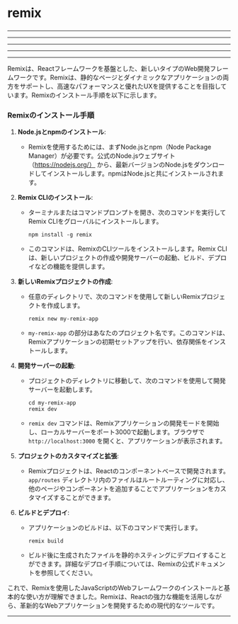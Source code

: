 ###
# remix
###

---
---
---
---
---

Remixは、Reactフレームワークを基盤とした、新しいタイプのWeb開発フレームワークです。Remixは、静的なページとダイナミックなアプリケーションの両方をサポートし、高速なパフォーマンスと優れたUXを提供することを目指しています。Remixのインストール手順を以下に示します。

### Remixのインストール手順

1. **Node.jsとnpmのインストール**:
   - Remixを使用するためには、まずNode.jsとnpm（Node Package Manager）が必要です。公式のNode.jsウェブサイト（https://nodejs.org/） から、最新バージョンのNode.jsをダウンロードしてインストールします。npmはNode.jsと共にインストールされます。

2. **Remix CLIのインストール**:
   - ターミナルまたはコマンドプロンプトを開き、次のコマンドを実行してRemix CLIをグローバルにインストールします。

     ```
     npm install -g remix
     ```

   - このコマンドは、RemixのCLIツールをインストールします。Remix CLIは、新しいプロジェクトの作成や開発サーバーの起動、ビルド、デプロイなどの機能を提供します。

3. **新しいRemixプロジェクトの作成**:
   - 任意のディレクトリで、次のコマンドを使用して新しいRemixプロジェクトを作成します。

     ```
     remix new my-remix-app
     ```

   - `my-remix-app` の部分はあなたのプロジェクト名です。このコマンドは、Remixアプリケーションの初期セットアップを行い、依存関係をインストールします。

4. **開発サーバーの起動**:
   - プロジェクトのディレクトリに移動して、次のコマンドを使用して開発サーバーを起動します。

     ```
     cd my-remix-app
     remix dev
     ```

   - `remix dev` コマンドは、Remixアプリケーションの開発モードを開始し、ローカルサーバーをポート3000で起動します。ブラウザで `http://localhost:3000` を開くと、アプリケーションが表示されます。

5. **プロジェクトのカスタマイズと拡張**:
   - Remixプロジェクトは、Reactのコンポーネントベースで開発されます。`app/routes` ディレクトリ内のファイルはルートルーティングに対応し、他のページやコンポーネントを追加することでアプリケーションをカスタマイズすることができます。

6. **ビルドとデプロイ**:
   - アプリケーションのビルドは、以下のコマンドで実行します。

     ```
     remix build
     ```

   - ビルド後に生成されたファイルを静的ホスティングにデプロイすることができます。詳細なデプロイ手順については、Remixの公式ドキュメントを参照してください。

これで、Remixを使用したJavaScriptのWebフレームワークのインストールと基本的な使い方が理解できました。Remixは、Reactの強力な機能を活用しながら、革新的なWebアプリケーションを開発するための現代的なツールです。


---
